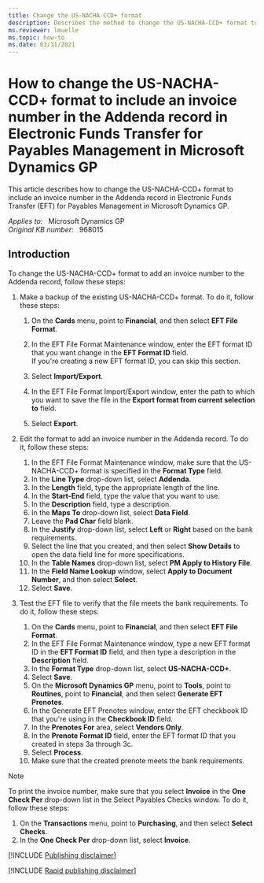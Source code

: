 ```yaml
---
title: Change the US-NACHA-CCD+ format
description: Describes the method to change the US-NACHA-CCD+ format to include an invoice number in the Addenda record in Electronic Funds Transfer for Payables Management in Microsoft Dynamics GP.
ms.reviewer: lmuelle
ms.topic: how-to
ms.date: 03/31/2021
---
```

# How to change the US-NACHA-CCD+ format to include an invoice number in the Addenda record in Electronic Funds Transfer for Payables Management in Microsoft Dynamics GP

This article describes how to change the US-NACHA-CCD+ format to include an invoice number in the Addenda record in Electronic Funds Transfer (EFT) for Payables Management in Microsoft Dynamics GP.

_Applies to:_ &nbsp; Microsoft Dynamics GP  
_Original KB number:_ &nbsp; 968015

## Introduction

To change the US-NACHA-CCD+ format to add an invoice number to the Addenda record, follow these steps:

1. Make a backup of the existing US-NACHA-CCD+ format. To do it, follow these steps:

    1. On the **Cards** menu, point to **Financial**, and then select **EFT File Format**.
    2. In the EFT File Format Maintenance window, enter the EFT format ID that you want change in the **EFT Format ID** field.  
      If you're creating a new EFT format ID, you can skip this section.

    3. Select **Import/Export**.
    4. In the EFT File Format Import/Export window, enter the path to which you want to save the file in the **Export format from current selection to** field.
    5. Select **Export**.

2. Edit the format to add an invoice number in the Addenda record. To do it, follow these steps:

    1. In the EFT File Format Maintenance window, make sure that the US-NACHA-CCD+ format is specified in the **Format Type** field.
    2. In the **Line Type** drop-down list, select **Addenda**.
    3. In the **Length** field, type the appropriate length of the line.
    4. In the **Start-End** field, type the value that you want to use.
    5. In the **Description** field, type a description.
    6. In the **Maps To** drop-down list, select **Data Field**.
    7. Leave the **Pad Char** field blank.
    8. In the **Justify** drop-down list, select **Left** or **Right** based on the bank requirements.
    9. Select the line that you created, and then select **Show Details** to open the data field line for more specifications.
    10. In the **Table Names** drop-down list, select **PM Apply to History File**.
    11. In the **Field Name Lookup** window, select **Apply to Document Number**, and then select **Select**.
    12. Select **Save**.

3. Test the EFT file to verify that the file meets the bank requirements. To do it, follow these steps:

    1. On the **Cards** menu, point to **Financial**, and then select **EFT File Format**.
    2. In the EFT File Format Maintenance window, type a new EFT format ID in the **EFT Format ID** field, and then type a description in the **Description** field.
    3. In the **Format Type** drop-down list, select **US-NACHA-CCD+**.
    4. Select **Save**.
    5. On the **Microsoft Dynamics GP** menu, point to **Tools**, point to **Routines**, point to **Financial**, and then select **Generate EFT Prenotes**.
    6. In the Generate EFT Prenotes window, enter the EFT checkbook ID that you're using in the **Checkbook ID** field.
    7. In the **Prenotes For** area, select **Vendors Only**.
    8. In the **Prenote Format ID** field, enter the EFT format ID that you created in steps 3a through 3c.
    9. Select **Process**.
    10. Make sure that the created prenote meets the bank requirements.

> [!NOTE]
> To print the invoice number, make sure that you select **Invoice** in the **One Check Per** drop-down list in the Select Payables Checks window. To do it, follow these steps:
>
> 1. On the **Transactions** menu, point to **Purchasing**, and then select **Select Checks**.
> 2. In the **One Check Per** drop-down list, select **Invoice**.

[!INCLUDE [Publishing disclaimer](../../includes/publishing-disclaimer.md)]

[!INCLUDE [Rapid publishing disclaimer](../../includes/rapid-publishing-disclaimer.md)]
